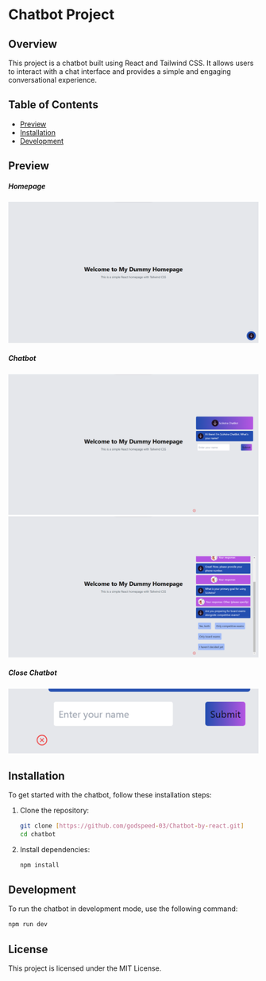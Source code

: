 # Chatbot Project

## Overview

This project is a chatbot built using React and Tailwind CSS. It allows users to interact with a chat interface and provides a simple and engaging conversational experience.

## Table of Contents
- [Preview](#preview)
- [Installation](#installation)
- [Development](#development)

## Preview

##### Homepage
![Homepage](./public/prew1.png)

##### Chatbot
![Homepage](./public/prew2.png)
![Homepage](./public/prew3.png)

##### Close Chatbot
![Homepage](./public/prew4.png)



## Installation

To get started with the chatbot, follow these installation steps:

1. Clone the repository:
    ```bash
    git clone [https://github.com/godspeed-03/Chatbot-by-react.git]
    cd chatbot
    ```

2. Install dependencies:
    ```bash
    npm install
    ```

## Development

To run the chatbot in development mode, use the following command:

```bash
npm run dev
```


## License
This project is licensed under the MIT License.

